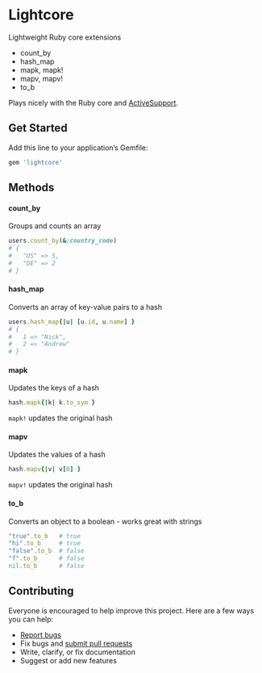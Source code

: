 # Lightcore

Lightweight Ruby core extensions

- count_by
- hash_map
- mapk, mapk!
- mapv, mapv!
- to_b

Plays nicely with the Ruby core and [ActiveSupport](http://guides.rubyonrails.org/active_support_core_extensions.html).

## Get Started

Add this line to your application’s Gemfile:

```ruby
gem 'lightcore'
```

## Methods

#### count_by

Groups and counts an array

```ruby
users.count_by(&:country_code)
# {
#   "US" => 5,
#   "DE" => 2
# }
```

#### hash_map

Converts an array of key-value pairs to a hash

```ruby
users.hash_map{|u| [u.id, u.name] }
# {
#   1 => "Nick",
#   2 => "Andrew"
# }
```

#### mapk

Updates the keys of a hash

```ruby
hash.mapk{|k| k.to_sym }
```

`mapk!` updates the original hash

#### mapv

Updates the values of a hash

```ruby
hash.mapv{|v| v[0] }
```

`mapv!` updates the original hash

#### to_b

Converts an object to a boolean - works great with strings

```ruby
"true".to_b   # true
"hi".to_b     # true
"false".to_b  # false
"f".to_b      # false
nil.to_b      # false
```

## Contributing

Everyone is encouraged to help improve this project. Here are a few ways you can help:

- [Report bugs](https://github.com/ankane/lightcore/issues)
- Fix bugs and [submit pull requests](https://github.com/ankane/lightcore/pulls)
- Write, clarify, or fix documentation
- Suggest or add new features
